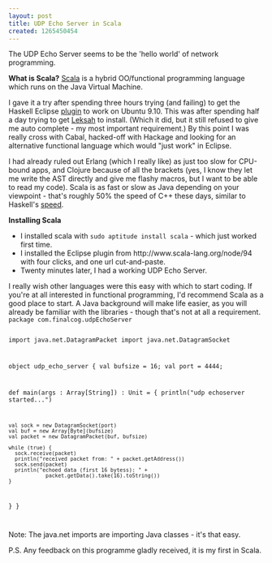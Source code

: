 ```yaml
--- 
layout: post
title: UDP Echo Server in Scala
created: 1265450454
---
```

The UDP Echo Server seems to be the 'hello world' of network programming.

<strong>What is Scala?</strong>
<a href="http://www.scala-lang.org/">Scala</a> is a hybrid OO/functional programming language which runs on the Java Virtual Machine.

I gave it a try after spending three hours trying (and failing) to get the Haskell Eclipse <a href="http://eclipsefp.sourceforge.net/eclipsefp2.html">plugin</a> to work on Ubuntu 9.10.  This was after spending half a day trying to get <a href="http://leksah.org/">Leksah</a> to install.  (Which it did, but it still refused to give me auto complete - my most important requirement.)  By this point I was really cross with Cabal, hacked-off with Hackage and looking for an alternative functional language which would "just work" in Eclipse. 

I had already ruled out Erlang (which I really like) as just too slow for CPU-bound apps, and Clojure because of all the brackets (yes, I know they let me write the AST directly and give me flashy macros, but I want to be able to read my code).  Scala is as fast or slow as Java depending on your viewpoint - that's roughly 50% the speed of C++ these days, similar to Haskell's <a href="http://shootout.alioth.debian.org/u32/which-programming-languages-are-fastest.php?calc=chart&gpp=on&java=on&scala=on&csharp=on&ghc=on&v8=on&hipe=on&vw=on&yarv=on&python=on&perl=on">speed</a>.  

<strong>Installing Scala</strong>
<ul>
<li>I installed scala with <code>sudo aptitude install scala</code> - which just worked first time.</li>
<li>I installed the Eclipse plugin from http://www.scala-lang.org/node/94 with four clicks, and one url cut-and-paste.</li>
<li>Twenty minutes later, I had a working UDP Echo Server.</li>
</ul>
I really wish other languages were this easy with which to start coding.  If you're at all interested in functional programming, I'd recommend Scala as a good place to start.  A Java background will make life easier, as you will already be familiar with the libraries - though that's not at all a requirement.

<code type="scala">
package com.finalcog.udpEchoServer

import java.net.DatagramPacket
import java.net.DatagramSocket

object udp_echo_server {
  val bufsize = 16;
  val port = 4444;
  
  def main(args : Array[String]) : Unit = {
    println("udp echoserver started...")
    
    val sock = new DatagramSocket(port)
    val buf = new Array[Byte](bufsize)
    val packet = new DatagramPacket(buf, bufsize)
    
    while (true) {
      sock.receive(packet)
      println("received packet from: " + packet.getAddress())
      sock.send(packet)
      println("echoed data (first 16 bytess): " +
                packet.getData().take(16).toString())
    }
  }
}

</code>

Note: The java.net imports are importing Java classes - it's that easy.

P.S. Any feedback on this programme gladly received, it is my first in Scala.

